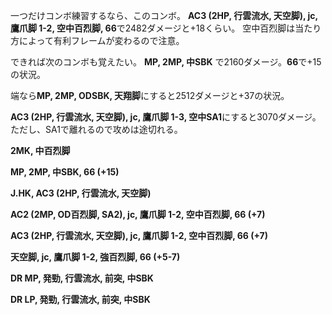 一つだけコンボ練習するなら、このコンボ。
**AC3 (2HP, 行雲流水, 天空脚), jc, 鷹爪脚 1-2, 空中百烈脚, 66**で2482ダメージと+18くらい。
空中百烈脚は当たり方によって有利フレームが変わるので注意。

できれば次のコンボも覚えたい。
**MP, 2MP, 中SBK** で2160ダメージ。**66**で+15の状況。

端なら**MP, 2MP, ODSBK, 天翔脚**にすると2512ダメージと+37の状況。

**AC3 (2HP, 行雲流水, 天空脚), jc, 鷹爪脚 1-3, 空中SA1**にすると3070ダメージ。
ただし、SA1で離れるので攻めは途切れる。

**2MK, 中百烈脚**

**MP, 2MP, 中SBK, 66 (+15)**

**J.HK, AC3 (2HP, 行雲流水, 天空脚)**

**AC2 (2MP, OD百烈脚, SA2), jc, 鷹爪脚 1-2, 空中百烈脚, 66 (+7)**

**AC3 (2HP, 行雲流水, 天空脚), jc, 鷹爪脚 1-2, 空中百烈脚, 66 (+7)**

**天空脚, jc, 鷹爪脚 1-2, 強百烈脚, 66 (+5-7)**

**DR MP, 発勁, 行雲流水, 前突, 中SBK**

**DR LP, 発勁, 行雲流水, 前突, 中SBK**

